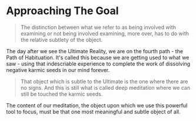 # Approaching The Goal

> The distinction between what we refer to as being involved with examining or not being involved examining, more over, has to do with the relative subtlety of the object.

The day after we see the Ultimate Reality, we are on the fourth path - the Path of Habituation. It's called this because we are getting used to what we saw - using that indescriable experience to complete the work of dissolving negative karmic seeds in our mind forever.

> That object which is subtle to the Ultimate is the one where there are no signs. And this is still what is called deep meditation where we can still be touched the karmic seeds.

The content of our meditation, the object upon which we use this powerful tool to focus, must be that one most meaningful and subtle object of all.
